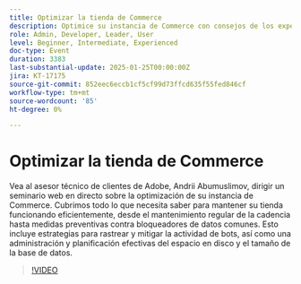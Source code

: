 ```yaml
---
title: Optimizar la tienda de Commerce
description: Optimice su instancia de Commerce con consejos de los expertos de Adobe sobre mantenimiento, actividad de bots y administración de datos
role: Admin, Developer, Leader, User
level: Beginner, Intermediate, Experienced
doc-type: Event
duration: 3383
last-substantial-update: 2025-01-25T00:00:00Z
jira: KT-17175
source-git-commit: 852eec6eccb1cf5cf99d73ffcd635f55fed846cf
workflow-type: tm+mt
source-wordcount: '85'
ht-degree: 0%

---
```



# Optimizar la tienda de Commerce

Vea al asesor técnico de clientes de Adobe, Andrii Abumuslimov, dirigir un seminario web en directo sobre la optimización de su instancia de Commerce. Cubrimos todo lo que necesita saber para mantener su tienda funcionando eficientemente, desde el mantenimiento regular de la cadencia hasta medidas preventivas contra bloqueadores de datos comunes. Esto incluye estrategias para rastrear y mitigar la actividad de bots, así como una administración y planificación efectivas del espacio en disco y el tamaño de la base de datos.

>[!VIDEO](https://video.tv.adobe.com/v/3443031/?learn=on&enablevpops)

